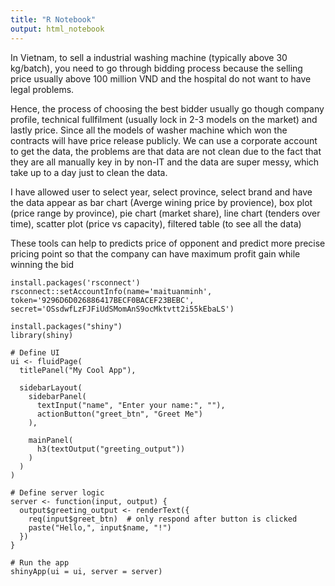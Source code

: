 ```yaml
---
title: "R Notebook"
output: html_notebook
---
```


In Vietnam, to sell a industrial washing machine (typically above 30 kg/batch), you need to go through bidding process because the selling price usually above 100 million VND and the hospital do not want to have legal problems.

Hence, the process of choosing the best bidder usually go though company profile, technical fullfilment (usually lock in 2-3 models on the market) and lastly price. Since all the models of washer machine which won the contracts will have price release publicly. We can use a corporate account to get the data, the problems are that data are not clean due to the fact that they are all manually key in by non-IT and the data are super messy, which take up to a day just to clean the data.

I have allowed user to select year, select province, select brand and have the data appear as  bar chart (Averge wining price by provience), box plot (price range by province), pie chart (market share), line chart (tenders over time), scatter plot (price vs capacity), filtered table (to see all the data)

These tools can help to predicts price of opponent and predict more precise pricing point so that the company can have maximum profit gain while winning the bid

```{r}
install.packages('rsconnect')
rsconnect::setAccountInfo(name='maituanminh', token='9296D6D026886417BECF0BACEF23BEBC', secret='OSsdwfLzFJFiUdSMomAnS9ocMktvtt2i55kEbaLS')

install.packages("shiny")
library(shiny)

# Define UI
ui <- fluidPage(
  titlePanel("My Cool App"),
  
  sidebarLayout(
    sidebarPanel(
      textInput("name", "Enter your name:", ""),
      actionButton("greet_btn", "Greet Me")
    ),
    
    mainPanel(
      h3(textOutput("greeting_output"))
    )
  )
)

# Define server logic
server <- function(input, output) {
  output$greeting_output <- renderText({
    req(input$greet_btn)  # only respond after button is clicked
    paste("Hello,", input$name, "!")
  })
}

# Run the app
shinyApp(ui = ui, server = server)


```

